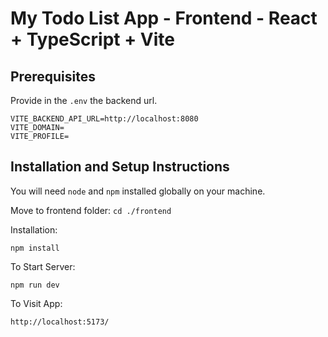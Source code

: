 # My Todo List App - Frontend - React + TypeScript + Vite

## Prerequisites
Provide in the `.env` the backend url.

```
VITE_BACKEND_API_URL=http://localhost:8080
VITE_DOMAIN=
VITE_PROFILE=
```

## Installation and Setup Instructions

You will need `node` and `npm` installed globally on your machine.

Move to frontend folder:
`cd ./frontend`

Installation:

`npm install`


To Start Server:

`npm run dev`

To Visit App:

`http://localhost:5173/`